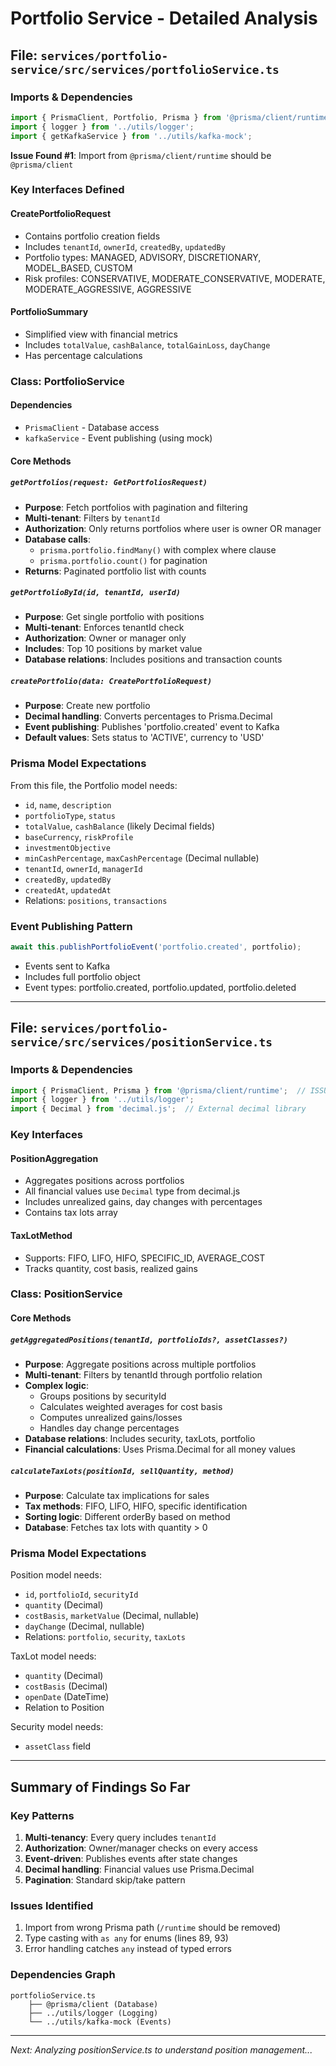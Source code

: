 # Portfolio Service - Detailed Analysis

## File: `services/portfolio-service/src/services/portfolioService.ts`

### Imports & Dependencies
```typescript
import { PrismaClient, Portfolio, Prisma } from '@prisma/client/runtime';
import { logger } from '../utils/logger';
import { getKafkaService } from '../utils/kafka-mock';
```

**Issue Found #1**: Import from `@prisma/client/runtime` should be `@prisma/client`

### Key Interfaces Defined

#### CreatePortfolioRequest
- Contains portfolio creation fields
- Includes `tenantId`, `ownerId`, `createdBy`, `updatedBy`
- Portfolio types: MANAGED, ADVISORY, DISCRETIONARY, MODEL_BASED, CUSTOM
- Risk profiles: CONSERVATIVE, MODERATE_CONSERVATIVE, MODERATE, MODERATE_AGGRESSIVE, AGGRESSIVE

#### PortfolioSummary
- Simplified view with financial metrics
- Includes `totalValue`, `cashBalance`, `totalGainLoss`, `dayChange`
- Has percentage calculations

### Class: PortfolioService

#### Dependencies
- `PrismaClient` - Database access
- `kafkaService` - Event publishing (using mock)

#### Core Methods

##### `getPortfolios(request: GetPortfoliosRequest)`
- **Purpose**: Fetch portfolios with pagination and filtering
- **Multi-tenant**: Filters by `tenantId`
- **Authorization**: Only returns portfolios where user is owner OR manager
- **Database calls**: 
  - `prisma.portfolio.findMany()` with complex where clause
  - `prisma.portfolio.count()` for pagination
- **Returns**: Paginated portfolio list with counts

##### `getPortfolioById(id, tenantId, userId)`
- **Purpose**: Get single portfolio with positions
- **Multi-tenant**: Enforces tenantId check
- **Authorization**: Owner or manager only
- **Includes**: Top 10 positions by market value
- **Database relations**: Includes positions and transaction counts

##### `createPortfolio(data: CreatePortfolioRequest)`
- **Purpose**: Create new portfolio
- **Decimal handling**: Converts percentages to Prisma.Decimal
- **Event publishing**: Publishes 'portfolio.created' event to Kafka
- **Default values**: Sets status to 'ACTIVE', currency to 'USD'

### Prisma Model Expectations

From this file, the Portfolio model needs:
- `id`, `name`, `description`
- `portfolioType`, `status`
- `totalValue`, `cashBalance` (likely Decimal fields)
- `baseCurrency`, `riskProfile`
- `investmentObjective`
- `minCashPercentage`, `maxCashPercentage` (Decimal nullable)
- `tenantId`, `ownerId`, `managerId`
- `createdBy`, `updatedBy`
- `createdAt`, `updatedAt`
- Relations: `positions`, `transactions`

### Event Publishing Pattern
```typescript
await this.publishPortfolioEvent('portfolio.created', portfolio);
```
- Events sent to Kafka
- Includes full portfolio object
- Event types: portfolio.created, portfolio.updated, portfolio.deleted

---

## File: `services/portfolio-service/src/services/positionService.ts`

### Imports & Dependencies
```typescript
import { PrismaClient, Prisma } from '@prisma/client/runtime';  // ISSUE: Should be '@prisma/client'
import { logger } from '../utils/logger';
import { Decimal } from 'decimal.js';  // External decimal library
```

### Key Interfaces

#### PositionAggregation
- Aggregates positions across portfolios
- All financial values use `Decimal` type from decimal.js
- Includes unrealized gains, day changes with percentages
- Contains tax lots array

#### TaxLotMethod
- Supports: FIFO, LIFO, HIFO, SPECIFIC_ID, AVERAGE_COST
- Tracks quantity, cost basis, realized gains

### Class: PositionService

#### Core Methods

##### `getAggregatedPositions(tenantId, portfolioIds?, assetClasses?)`
- **Purpose**: Aggregate positions across multiple portfolios
- **Multi-tenant**: Filters by tenantId through portfolio relation
- **Complex logic**: 
  - Groups positions by securityId
  - Calculates weighted averages for cost basis
  - Computes unrealized gains/losses
  - Handles day change percentages
- **Database relations**: Includes security, taxLots, portfolio
- **Financial calculations**: Uses Prisma.Decimal for all money values

##### `calculateTaxLots(positionId, sellQuantity, method)`
- **Purpose**: Calculate tax implications for sales
- **Tax methods**: FIFO, LIFO, HIFO, specific identification
- **Sorting logic**: Different orderBy based on method
- **Database**: Fetches tax lots with quantity > 0

### Prisma Model Expectations

Position model needs:
- `id`, `portfolioId`, `securityId`
- `quantity` (Decimal)
- `costBasis`, `marketValue` (Decimal, nullable)
- `dayChange` (Decimal, nullable)
- Relations: `portfolio`, `security`, `taxLots`

TaxLot model needs:
- `quantity` (Decimal)
- `costBasis` (Decimal)
- `openDate` (DateTime)
- Relation to Position

Security model needs:
- `assetClass` field

---

## Summary of Findings So Far

### Key Patterns
1. **Multi-tenancy**: Every query includes `tenantId`
2. **Authorization**: Owner/manager checks on every access
3. **Event-driven**: Publishes events after state changes
4. **Decimal handling**: Financial values use Prisma.Decimal
5. **Pagination**: Standard skip/take pattern

### Issues Identified
1. Import from wrong Prisma path (`/runtime` should be removed)
2. Type casting with `as any` for enums (lines 89, 93)
3. Error handling catches `any` instead of typed errors

### Dependencies Graph
```
portfolioService.ts
    ├── @prisma/client (Database)
    ├── ../utils/logger (Logging)
    └── ../utils/kafka-mock (Events)
```

---

*Next: Analyzing positionService.ts to understand position management...*